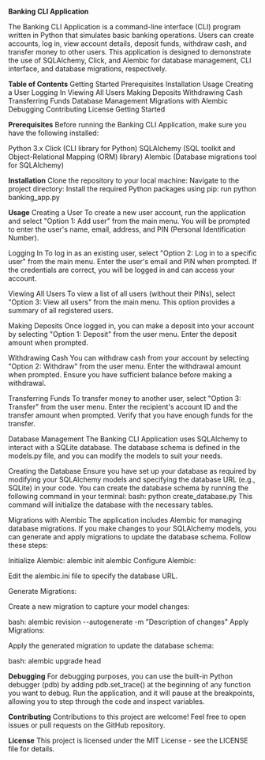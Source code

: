 **Banking CLI Application**


The Banking CLI Application is a command-line interface (CLI) program written in Python that simulates basic banking operations. Users can create accounts, log in, view account details, deposit funds, withdraw cash, and transfer money to other users. This application is designed to demonstrate the use of SQLAlchemy, Click, and Alembic for database management, CLI interface, and database migrations, respectively.

**Table of Contents**
Getting Started
Prerequisites
Installation
Usage
Creating a User
Logging In
Viewing All Users
Making Deposits
Withdrawing Cash
Transferring Funds
Database Management
Migrations with Alembic
Debugging
Contributing
License
Getting Started

**Prerequisites**
Before running the Banking CLI Application, make sure you have the following installed:

Python 3.x
Click (CLI library for Python)
SQLAlchemy (SQL toolkit and Object-Relational Mapping (ORM) library)
Alembic (Database migrations tool for SQLAlchemy)


**Installation**
Clone the repository to your local machine:
Navigate to the project directory:
Install the required Python packages using pip:
run python banking_app.py

**Usage**
Creating a User
To create a new user account, run the application and select "Option 1: Add user" from the main menu. You will be prompted to enter the user's name, email, address, and PIN (Personal Identification Number).

Logging In
To log in as an existing user, select "Option 2: Log in to a specific user" from the main menu. Enter the user's email and PIN when prompted. If the credentials are correct, you will be logged in and can access your account.

Viewing All Users
To view a list of all users (without their PINs), select "Option 3: View all users" from the main menu. This option provides a summary of all registered users.

Making Deposits
Once logged in, you can make a deposit into your account by selecting "Option 1: Deposit" from the user menu. Enter the deposit amount when prompted.

Withdrawing Cash
You can withdraw cash from your account by selecting "Option 2: Withdraw" from the user menu. Enter the withdrawal amount when prompted. Ensure you have sufficient balance before making a withdrawal.

Transferring Funds
To transfer money to another user, select "Option 3: Transfer" from the user menu. Enter the recipient's account ID and the transfer amount when prompted. Verify that you have enough funds for the transfer.

Database Management
The Banking CLI Application uses SQLAlchemy to interact with a SQLite database. The database schema is defined in the models.py file, and you can modify the models to suit your needs.

Creating the Database
Ensure you have set up your database as required by modifying your SQLAlchemy models and specifying the database URL (e.g., SQLite) in your code. You can create the database schema by running the following command in your terminal:
bash: python create_database.py
This command will initialize the database with the necessary tables.

Migrations with Alembic
The application includes Alembic for managing database migrations. If you make changes to your SQLAlchemy models, you can generate and apply migrations to update the database schema. Follow these steps:

Initialize Alembic:
alembic init alembic
Configure Alembic:

Edit the alembic.ini file to specify the database URL.

Generate Migrations:

Create a new migration to capture your model changes:

bash: alembic revision --autogenerate -m "Description of changes"
Apply Migrations:

Apply the generated migration to update the database schema:

bash: alembic upgrade head

**Debugging**
For debugging purposes, you can use the built-in Python debugger (pdb) by adding pdb.set_trace() at the beginning of any function you want to debug. Run the application, and it will pause at the breakpoints, allowing you to step through the code and inspect variables.

**Contributing**
Contributions to this project are welcome! Feel free to open issues or pull requests on the GitHub repository.

**License**
This project is licensed under the MIT License - see the LICENSE file for details.


